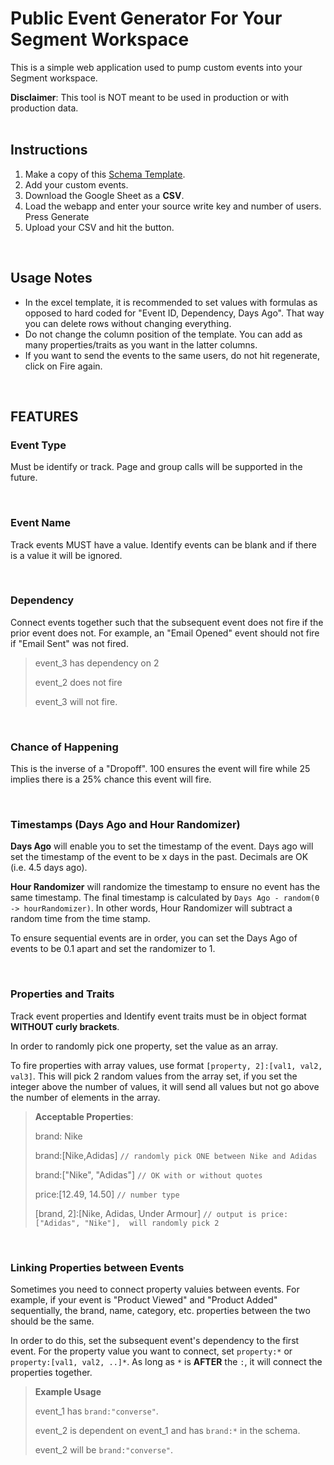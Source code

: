 # Public Event Generator For Your Segment Workspace

This is a simple web application used to pump custom events into your Segment workspace.  

**Disclaimer**:  This tool is NOT meant to be used in production or with production data. 
<br><br>

## Instructions
1. Make a copy of this [Schema Template](https://docs.google.com/spreadsheets/d/13XXBkNGFTms5o-6A3A3vqmIoVBUqkxSgvj9ghTTYGdI/edit?usp=sharing).
2. Add your custom events. 
3. Download the Google Sheet as a **CSV**.
4. Load the webapp and enter your source write key and number of users.  Press Generate
5. Upload your CSV and hit the button. 

<br>

## Usage Notes
- In the excel template, it is recommended to set values with formulas as opposed to hard coded for "Event ID, Dependency, Days Ago".  That way you can delete rows without changing everything. 
- Do not change the column position of the template.  You can add as many properties/traits as you want in the latter columns. 
- If you want to send the events to the same users, do not hit regenerate, click on Fire again. 

<br>

## FEATURES

### Event Type
Must be identify or track.  Page and group calls will be supported in the future. 

<br>

### Event Name
Track events MUST have a value.  Identify events can be blank and if there is a value it will be ignored. 

<br>

### Dependency
Connect events together such that the subsequent event does not fire if the prior event does not.  For example, an "Email Opened" event should not fire if "Email Sent" was not fired. 

> event_3 has dependency on 2 
>
> event_2 does not fire
>
> event_3 will not fire. 

<br>

### Chance of Happening
This is the inverse of a "Dropoff".  100 ensures the event will fire while 25 implies there is a 25% chance this event will fire. 

<br>

### Timestamps (Days Ago and Hour Randomizer)

 **Days Ago** will enable you to set the timestamp of the event.  Days ago will set the timestamp of the event to be x days in the past.  Decimals are OK (i.e. 4.5 days ago).

 **Hour Randomizer** will randomize the timestamp to ensure no event has the same timestamp.  The final timestamp is calculated by `Days Ago - random(0 -> hourRandomizer)`.  In other words, Hour Randomizer will subtract a random time from the time stamp.  

 To ensure sequential events are in order, you can set the Days Ago of events to be 0.1 apart and set the randomizer to 1. 

<br>

### Properties and Traits
Track event properties and Identify event traits must be in object format **WITHOUT curly brackets**. 

In order to randomly pick one property, set the value as an array. 

To fire properties with array values, use format `[property, 2]:[val1, val2, val3]`.  This will pick 2 random values from the array set, if you set the integer above the number of values, it will send all values but not go above the number of elements in the array. 

> **Acceptable Properties**:
> 
> brand: Nike
> 
> brand:[Nike,Adidas] `// randomly pick ONE between Nike and Adidas` 
> 
> brand:["Nike", "Adidas"] `// OK with or without quotes`
> 
> price:[12.49, 14.50] `// number type`
> 
> [brand, 2]:[Nike, Adidas, Under Armour] `// output is price:["Adidas", "Nike"],  will randomly pick 2`

<br>

### Linking Properties between Events 

Sometimes you need to connect property valuies between events.  For example, if your event is "Product Viewed" and "Product Added" sequentially, the brand, name, category, etc. properties between the two should be the same. 

In order to do this, set the subsequent event's dependency to the first event.  For the property value you want to connect, set `property:*` or `property:[val1, val2, ..]*`.  As long as `*` is **AFTER** the `:`, it will connect the properties together. 

> **Example Usage**
> 
> event_1 has `brand:"converse"`. 
>
> event_2 is dependent on event_1 and has `brand:*` in the schema. 
>
> event_2 will be `brand:"converse"`. 

<br>


